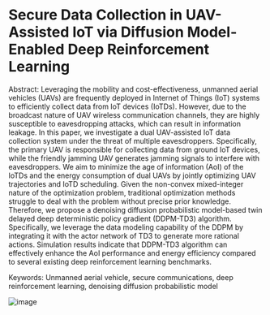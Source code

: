 # Secure Data Collection in UAV-Assisted IoT via Diffusion Model-Enabled Deep Reinforcement Learning

Abstract:
Leveraging the mobility and cost-effectiveness, unmanned aerial vehicles (UAVs) are frequently deployed in Internet of Things (IoT) systems to efficiently collect data from IoT devices (IoTDs). However, due to the broadcast nature of UAV wireless communication channels, they are highly susceptible to eavesdropping attacks, which can result in information leakage. In this paper, we investigate a dual UAV-assisted IoT data collection system under the threat of multiple eavesdroppers. Specifically, the primary UAV is responsible for collecting data from ground IoT devices, while the friendly jamming UAV generates jamming signals to interfere with eavesdroppers. We aim to minimize the age of information (AoI) of the IoTDs and the energy consumption of dual UAVs by jointly optimizing UAV trajectories and IoTD scheduling. Given the non-convex mixed-integer nature of the optimization problem, traditional optimization methods struggle to deal with the problem without precise prior knowledge. Therefore, we propose a denoising diffusion probabilistic model-based twin delayed deep deterministic policy gradient (DDPM-TD3) algorithm. Specifically, we leverage the data modeling capability of the DDPM by integrating it with the actor network of TD3 to generate more rational actions. Simulation results indicate that DDPM-TD3 algorithm can effectively enhance the AoI performance and energy efficiency compared to several existing deep reinforcement learning benchmarks.

Keywords: Unmanned aerial vehicle, secure communications, deep reinforcement learning, denoising diffusion probabilistic model

![image](https://github.com/user-attachments/assets/fc81aa58-7a0f-4a0d-976c-1473eee9b75f)
